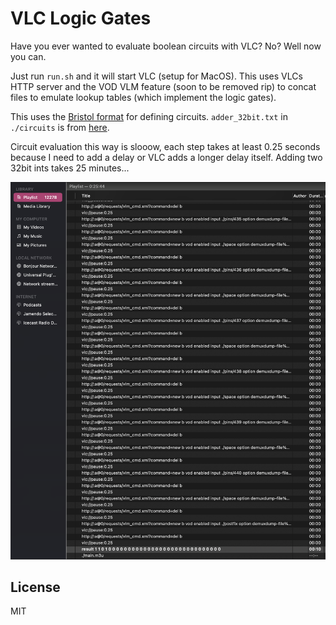 # VLC Logic Gates

Have you ever wanted to evaluate boolean circuits with VLC?
No?
Well now you can.

Just run `run.sh` and it will start VLC (setup for MacOS).
This uses VLCs HTTP server and the VOD VLM feature (soon to be removed rip) to
concat files to emulate lookup tables (which implement the logic gates).

This uses the [Bristol format](https://nigelsmart.github.io/MPC-Circuits/old-circuits.html)
for defining circuits.
`adder_32bit.txt` in `./circuits` is from [here](https://nigelsmart.github.io/MPC-Circuits/adder_32bit.txt).

Circuit evaluation this way is slooow, each step takes at least 0.25 seconds
because I need to add a delay or VLC adds a longer delay itself.
Adding two 32bit ints takes 25 minutes...

![Image of the playlist after its added two 32 bit ints](./img/demo.png)

## License

MIT
